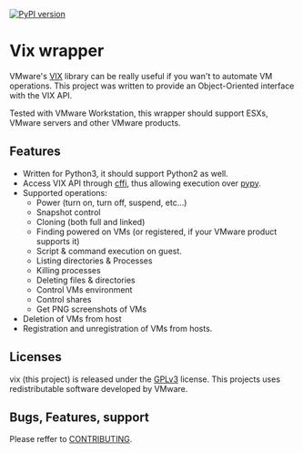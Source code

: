 [![PyPI version](https://badge.fury.io/py/vix.svg)](https://badge.fury.io/py/vix)

# Vix wrapper
VMware's [VIX](https://www.vmware.com/support/developer/vix-api/) library can be really useful if you wan't to automate VM operations. This project was written to provide an Object-Oriented interface with the VIX API.

Tested with VMware Workstation, this wrapper should support ESXs, VMware servers and other VMware products.

## Features
* Written for Python3, it should support Python2 as well.
* Access VIX API through [cffi](http://cffi.readthedocs.io/en/latest/), thus allowing execution over [pypy](http://pypy.org/).
* Supported operations:
  * Power (turn on, turn off, suspend, etc...)
  * Snapshot control
  * Cloning (both full and linked)
  * Finding powered on VMs (or registered, if your VMware product supports it)
  * Script & command execution on guest.
  * Listing directories & Processes
  * Killing processes
  * Deleting files & directories
  * Control VMs environment
  * Control shares
  * Get PNG screenshots of VMs
* Deletion of VMs from host
* Registration and unregistration of VMs from hosts.

## Licenses
vix (this project) is released under the [GPLv3](LICENSE) license. 
This projects uses redistributable software developed by VMware.

## Bugs, Features, support
Please reffer to [CONTRIBUTING](CONTRIBUTING.md).
